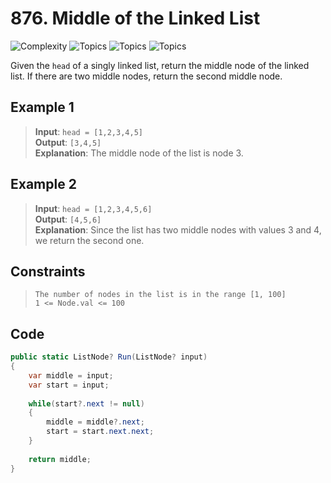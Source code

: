 # 876. Middle of the Linked List

![Complexity](https://img.shields.io/badge/easy-green)
![Topics](https://img.shields.io/badge/linked_list-blue)
![Topics](https://img.shields.io/badge/two_pointers-blue)
![Topics](https://img.shields.io/badge/done-purple)

Given the `head` of a singly linked list, return the middle node of the linked list.
If there are two middle nodes, return the second middle node.  

## Example 1
> **Input**: `head = [1,2,3,4,5]`  
> **Output**: `[3,4,5]`  
> **Explanation**: The middle node of the list is node 3.  


## Example 2
> **Input**: `head = [1,2,3,4,5,6]`  
> **Output**: `[4,5,6]`  
> **Explanation**: Since the list has two middle nodes with values 3 and 4, we return the second one.  

## Constraints
> `The number of nodes in the list is in the range [1, 100]`  
> `1 <= Node.val <= 100`  

## Code
```csharp
public static ListNode? Run(ListNode? input)
{
    var middle = input;
    var start = input;
    
    while(start?.next != null)
    {
        middle = middle?.next;
        start = start.next.next;
    }
    
    return middle;
}
```